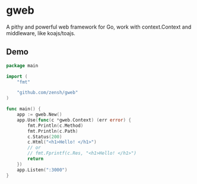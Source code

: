 gweb
=====
A pithy and powerful web framework for Go, work with context.Context and middleware, like koajs/toajs.

## Demo
```go
package main

import (
	"fmt"

	"github.com/zensh/gweb"
)

func main() {
	app := gweb.New()
	app.Use(func(c *gweb.Context) (err error) {
		fmt.Println(c.Method)
		fmt.Println(c.Path)
		c.Status(200)
		c.Html("<h1>Hello! </h1>")
		// or
		// fmt.Fprintf(c.Res, "<h1>Hello! </h1>")
		return
	})
	app.Listen(":3000")
}
```
